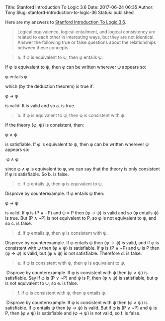 Title: Stanford Introduction To Logic 3.6
Date: 2017-06-24 06:35
Author: Tony
Slug: stanford-introduction-to-logic-36
Status: published

Here are my answers to [Stanford Introduction To Logic 3.6](http://logic.stanford.edu/intrologic/exercises/exercise_03_06.html).  

> Logical equivalence, logical entailment, and logical consistency are related to each other in interesting ways, but they are not identical. Answer the following true or false questions about the relationships between these concepts.

  

> a\. If φ is equivalent to ψ, then φ entails ψ.

If φ is equivalent to ψ, then φ can be written wherever ψ appears so:  
  
φ entails φ  
  
which (by the deduction theorem) is true if:  
  
φ → φ  
  
is valid. It is valid and so a. is true.  
  

> b\. If φ is equivalent to ψ, then φ is consistent with ψ.

If the theory {φ, ψ} is consistent, then:  
  
φ ∧ ψ  
  
is satisfiable. If φ is equivalent to ψ, then φ can be written wherever ψ appears so:  
  
 φ ∧ φ  
  
since φ ∧ φ is equivalent to φ, we can say that the theory is only consistent if φ is satisfiable. So b. is false.  
  

> c\. If φ entails ψ, then φ is equivalent to ψ.

Disprove by counterexample. If φ entails ψ then:  
  
φ → ψ  
  
is valid. If φ is (P ∧ ¬P) and ψ = P then (φ → ψ) is valid and so (φ entails ψ) is true. But (P ∧ ¬P) is not equivalent to P, so φ is not equivalent to ψ, and so c. is false.  

> d\. If φ entails ψ, then φ is consistent with ψ.

Disprove by counterexample. If φ entails ψ then (φ → ψ) is valid, and if φ is consistent with ψ then (φ ∧ ψ) is satisfiable. If φ is (P ∧ ¬P) and ψ is P then (φ → ψ) is valid, but (φ ∧ ψ) is not satisfiable. Therefore d. is false.  

> e\. If φ is consistent with ψ, then φ is equivalent to ψ.

 Disprove by counterexample. If φ is consistent with ψ then (φ ∧ ψ) is satisfiable. Say If φ is (P ∨ ¬P) and ψ is P, then (φ ∧ ψ) is satisfiable, but φ is not equivalent to ψ, so e. is false.  

> f\. If φ is consistent with ψ, then φ entails ψ.

 Disprove by counterexample. If φ is consistent with ψ then (φ ∧ ψ) is satisfiable. If φ entails ψ then (φ → ψ) is valid. But if φ is (P ∨ ¬P) and ψ is P, then (φ ∧ ψ) is satisfiable and (φ → ψ) is not valid, so f. is false.

</p>


